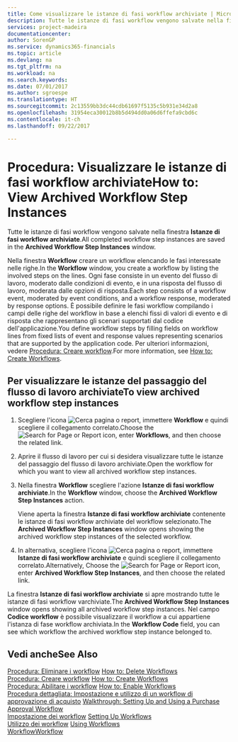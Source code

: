 ```yaml
---
title: Come visualizzare le istanze di fasi workflow archiviate | Microsoft Docs
description: Tutte le istanze di fasi workflow vengono salvate nella finestra **Istanze di fasi workflow archiviate**.
services: project-madeira
documentationcenter: 
author: SorenGP
ms.service: dynamics365-financials
ms.topic: article
ms.devlang: na
ms.tgt_pltfrm: na
ms.workload: na
ms.search.keywords: 
ms.date: 07/01/2017
ms.author: sgroespe
ms.translationtype: HT
ms.sourcegitcommit: 2c13559bb3dc44cdb61697f5135c5b931e34d2a8
ms.openlocfilehash: 31954eca30012b8b5d494dd0a06d6ffefa9cbd6c
ms.contentlocale: it-ch
ms.lasthandoff: 09/22/2017

---
```

# <a name="how-to-view-archived-workflow-step-instances"></a><span data-ttu-id="8693d-103">Procedura: Visualizzare le istanze di fasi workflow archiviate</span><span class="sxs-lookup"><span data-stu-id="8693d-103">How to: View Archived Workflow Step Instances</span></span>
<span data-ttu-id="8693d-104">Tutte le istanze di fasi workflow vengono salvate nella finestra **Istanze di fasi workflow archiviate**.</span><span class="sxs-lookup"><span data-stu-id="8693d-104">All completed workflow step instances are saved in the **Archived Workflow Step Instances** window.</span></span>  

 <span data-ttu-id="8693d-105">Nella finestra **Workflow** creare un workflow elencando le fasi interessate nelle righe.</span><span class="sxs-lookup"><span data-stu-id="8693d-105">In the **Workflow** window, you create a workflow by listing the involved steps on the lines.</span></span> <span data-ttu-id="8693d-106">Ogni fase consiste in un evento del flusso di lavoro, moderato dalle condizioni di evento, e in una risposta del flusso di lavoro, moderata dalle opzioni di risposta.</span><span class="sxs-lookup"><span data-stu-id="8693d-106">Each step consists of a workflow event, moderated by event conditions, and a workflow response, moderated by response options.</span></span> <span data-ttu-id="8693d-107">È possibile definire le fasi workflow compilando i campi delle righe del workflow in base a elenchi fissi di valori di evento e di risposta che rappresentano gli scenari supportati dal codice dell'applicazione.</span><span class="sxs-lookup"><span data-stu-id="8693d-107">You define workflow steps by filling fields on workflow lines from fixed lists of event and response values representing scenarios that are supported by the application code.</span></span> <span data-ttu-id="8693d-108">Per ulteriori informazioni, vedere [Procedura: Creare workflow](across-how-to-create-workflows.md).</span><span class="sxs-lookup"><span data-stu-id="8693d-108">For more information, see [How to: Create Workflows](across-how-to-create-workflows.md).</span></span>  

## <a name="to-view-archived-workflow-step-instances"></a><span data-ttu-id="8693d-109">Per visualizzare le istanze del passaggio del flusso di lavoro archiviate</span><span class="sxs-lookup"><span data-stu-id="8693d-109">To view archived workflow step instances</span></span>  
1.  <span data-ttu-id="8693d-110">Scegliere l'icona ![Cerca pagina o report](media/ui-search/search_small.png "icona Cerca pagina o report"), immettere **Workflow** e quindi scegliere il collegamento correlato.</span><span class="sxs-lookup"><span data-stu-id="8693d-110">Choose the ![Search for Page or Report](media/ui-search/search_small.png "Search for Page or Report icon") icon, enter **Workflows**, and then choose the related link.</span></span>  
2.  <span data-ttu-id="8693d-111">Aprire il flusso di lavoro per cui si desidera visualizzare tutte le istanze del passaggio del flusso di lavoro archiviate.</span><span class="sxs-lookup"><span data-stu-id="8693d-111">Open the workflow for which you want to view all archived workflow step instances.</span></span>  
3.  <span data-ttu-id="8693d-112">Nella finestra **Workflow** scegliere l'azione **Istanze di fasi workflow archiviate**.</span><span class="sxs-lookup"><span data-stu-id="8693d-112">In the **Workflow** window, choose the **Archived Workflow Step Instances** action.</span></span>  

    <span data-ttu-id="8693d-113">Viene aperta la finestra **Istanze di fasi workflow archiviate** contenente le istanze di fasi workflow archiviate del workflow selezionato.</span><span class="sxs-lookup"><span data-stu-id="8693d-113">The **Archived Workflow Step Instances** window opens showing the archived workflow step instances of the selected workflow.</span></span>  
4.  <span data-ttu-id="8693d-114">In alternativa, scegliere l'icona ![Cerca pagina o report](media/ui-search/search_small.png "icona Cerca pagina o report"), immettere **Istanze di fasi workflow archiviate** e quindi scegliere il collegamento correlato.</span><span class="sxs-lookup"><span data-stu-id="8693d-114">Alternatively, Choose the ![Search for Page or Report](media/ui-search/search_small.png "Search for Page or Report icon") icon, enter **Archived Workflow Step Instances**, and then choose the related link.</span></span>  

<span data-ttu-id="8693d-115">La finestra **Istanze di fasi workflow archiviate** si apre mostrando tutte le istanze di fasi workflow varchiviate.</span><span class="sxs-lookup"><span data-stu-id="8693d-115">The **Archived Workflow Step Instances** window opens showing all archived workflow step instances.</span></span> <span data-ttu-id="8693d-116">Nel campo **Codice workflow** è possibile visualizzare il workflow a cui appartiene l'istanza di fase workflow archiviata.</span><span class="sxs-lookup"><span data-stu-id="8693d-116">In the **Workflow Code** field, you can see which workflow the archived workflow step instance belonged to.</span></span>  

## <a name="see-also"></a><span data-ttu-id="8693d-117">Vedi anche</span><span class="sxs-lookup"><span data-stu-id="8693d-117">See Also</span></span>  
 <span data-ttu-id="8693d-118">[Procedura: Eliminare i workflow](across-how-to-delete-workflows.md) </span><span class="sxs-lookup"><span data-stu-id="8693d-118">[How to: Delete Workflows](across-how-to-delete-workflows.md) </span></span>  
 <span data-ttu-id="8693d-119">[Procedura: Creare workflow](across-how-to-create-workflows.md) </span><span class="sxs-lookup"><span data-stu-id="8693d-119">[How to: Create Workflows](across-how-to-create-workflows.md) </span></span>  
 <span data-ttu-id="8693d-120">[Procedura: Abilitare i workflow](across-how-to-enable-workflows.md) </span><span class="sxs-lookup"><span data-stu-id="8693d-120">[How to: Enable Workflows](across-how-to-enable-workflows.md) </span></span>  
 <span data-ttu-id="8693d-121">[Procedura dettagliata: Impostazione e utilizzo di un workflow di approvazione di acquisto](walkthrough-setting-up-and-using-a-purchase-approval-workflow.md) </span><span class="sxs-lookup"><span data-stu-id="8693d-121">[Walkthrough: Setting Up and Using a Purchase Approval Workflow](walkthrough-setting-up-and-using-a-purchase-approval-workflow.md) </span></span>  
 <span data-ttu-id="8693d-122">[Impostazione dei workflow](across-set-up-workflows.md) </span><span class="sxs-lookup"><span data-stu-id="8693d-122">[Setting Up Workflows](across-set-up-workflows.md) </span></span>  
 <span data-ttu-id="8693d-123">[Utilizzo dei workflow](across-use-workflows.md) </span><span class="sxs-lookup"><span data-stu-id="8693d-123">[Using Workflows](across-use-workflows.md) </span></span>  
 [<span data-ttu-id="8693d-124">Workflow</span><span class="sxs-lookup"><span data-stu-id="8693d-124">Workflow</span></span>](across-workflow.md)

